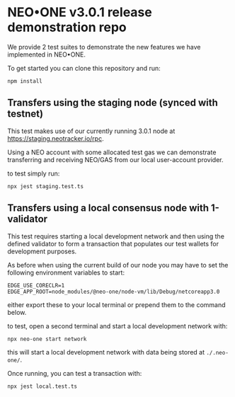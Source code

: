# NEO•ONE v3.0.1 release demonstration repo

We provide 2 test suites to demonstrate the new features we have implemented in NEO•ONE.

To get started you can clone this repository and run:

```
npm install
```

## Transfers using the staging node (synced with testnet)

This test makes use of our currently running 3.0.1 node at https://staging.neotracker.io/rpc.

Using a NEO account with some allocated test gas we can demonstrate transferring and receiving NEO/GAS
from our local user-account provider.

to test simply run: 
```
npx jest staging.test.ts
```

## Transfers using a local consensus node with 1-validator

This test requires starting a local development network and then using the defined validator
to form a transaction that populates our test wallets for development purposes.

As before when using the current build of our node you may have to set the following environment variables to start:
```
EDGE_USE_CORECLR=1
EDGE_APP_ROOT=node_modules/@neo-one/node-vm/lib/Debug/netcoreapp3.0
```

either export these to your local terminal or prepend them to the command below.

to test, open a second terminal and start a local development network with:
```
npx neo-one start network
```

this will start a local development network with data being stored at `./.neo-one/`.

Once running, you can test a transaction with:
```
npx jest local.test.ts
```
